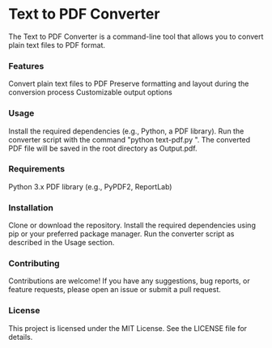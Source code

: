 # Text to PDF Converter
The Text to PDF Converter is a command-line tool that allows you to convert plain text files to PDF format.

### Features
Convert plain text files to PDF
Preserve formatting and layout during the conversion process
Customizable output options
### Usage
Install the required dependencies (e.g., Python, a PDF library).
Run the converter script with the command "python text-pdf.py ".
The converted PDF file will be saved in the root directory as Output.pdf.
### Requirements
Python 3.x
PDF library (e.g., PyPDF2, ReportLab)
### Installation
Clone or download the repository.
Install the required dependencies using pip or your preferred package manager.
Run the converter script as described in the Usage section.
### Contributing
Contributions are welcome! If you have any suggestions, bug reports, or feature requests, please open an issue or submit a pull request.

### License
This project is licensed under the MIT License. See the LICENSE file for details.